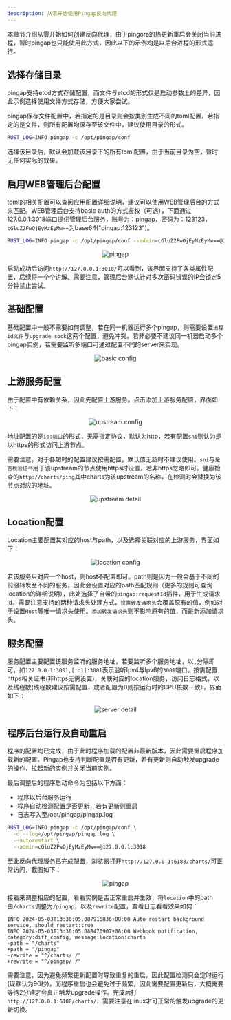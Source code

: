 ```yaml
---
description: 从零开始使用Pingap反向代理
---
```


本章节介绍从零开始如何创建反向代理，由于pingora的热更新重启会关闭当前进程，暂时pingap也只能使用此方式，因此以下的示例均是以后台进程的形式运行。

## 选择存储目录

pingap支持etcd方式存储配置，而文件与etcd的形式仅是启动参数上的差异，因此示例选择使用文件方式存储，方便大家尝试。

pingap保存文件配置中，若指定的是目录则会按类别生成不同的toml配置，若指定的是文件，则所有配置均保存至该文件中，建议使用目录的形式。

```bash
RUST_LOG=INFO pingap -c /opt/pingap/conf
```

选择该目录后，默认会加载该目录下的所有toml配置，由于当前目录为空，暂时无任何实际的效果。

## 启用WEB管理后台配置

toml的相关配置可以查阅[应用配置详细说明](./config_zh.md)，建议可以使用WEB管理后台的方式来匹配。WEB管理后台支持basic auth的方式鉴权（可选），下面通过127.0.0.1:3018端口提供管理后台服务，账号为：pingap，密码为：123123，`cGluZ2FwOjEyMzEyMw==`为base64("pingap:123123")。

```bash
RUST_LOG=INFO pingap -c /opt/pingap/conf --admin=cGluZ2FwOjEyMzEyMw==@127.0.0.1:3018
```

<p align="center">
    <img src="../asset/pingap-zh.jpg" alt="pingap">
</p>

启动成功后访问`http://127.0.0.1:3018/`可以看到，该界面支持了各类属性配置，后续将一个个讲解。需要注意，管理后台默认针对多次密码错误的IP会锁定5分钟禁止尝试。

## 基础配置

基础配置中一般不需要如何调整，若在同一机器运行多个pingap，则需要设置`进程id文件`与`upgrade sock`这两个配置，避免冲突。若非必要不建议同一机器启动多个pingap实例，若需要监听多端口可通过配置不同的server来实现。

<p align="center">
    <img src="../asset/basic-info-zh.jpg" alt="basic config">
</p>

## 上游服务配置

由于配置中有依赖关系，因此先配置上游服务。点击添加上游服务配置，界面如下：

<p align="center">
    <img src="../asset/upstream-add-zh.jpg" alt="upstream config">
</p>

地址配置的是`ip:端口`的形式，无需指定协议，默认为http，若有配置`sni`则认为是以https的形式访问上游节点。

需要注意，对于各超时的配置建议按需配置，默认值无超时不建议使用。`sni`与`是否校验证书`用于该upstream的节点使用https时设置，若非https忽略即可。健康检查的`http://charts/ping`其中charts为该upstream的名称，在检测时会替换为该节点对应的地址。

<p align="center">
    <img src="../asset/upstream-detail-zh.jpg" alt="upstream detail">
</p>

## Location配置

Location主要配置其对应的host与path，以及选择关联对应的上游服务，界面如下：

<p align="center">
    <img src="../asset/location-detail-zh.jpg" alt="location config">
</p>

若该服务只对应一个host，则host不配置即可。path则是因为一般会基于不同的前缀转发至不同的服务，因此会设置对应的path匹配规则（更多的规则可查询location的详细说明），此处选择了自带的`pingap:requestId`插件，用于生成请求id。需要注意支持的两种请求头处理方式，`设置转发请求头`会覆盖原有的值，例如对于设置`Host`等唯一请求头使用。`添加转发请求头`则不影响原有的值，而是新添加请求头。

## 服务配置

服务配置主要配置该服务监听的服务地址，若要监听多个服务地址，以`,`分隔即可，如`127.0.0.1:3001,[::1]:3001`表示监听Ipv4与Ipv6的`3001`端口。按需配置https相关证书(非https无需设置)，关联对应的location服务，访问日志格式，以及线程数(线程数建议按需配置，或者配置为0则按运行时的CPU核数一致），界面如下：

<p align="center">
    <img src="../asset/server-detail-zh.jpg" alt="server detail">
</p>

## 程序后台运行及自动重启

程序的配置均已完成，由于此时程序加载的配置非最新版本，因此需要重启程序加载新的配置。Pingap也支持判断配置是否有更新，若有更新则自动触发upgrade的操作，拉起新的实例并关闭当前实例。

最后调整后的程序启动命令为包括以下方面：

- 程序以后台服务运行
- 程序自动检测配置是否更新，若有更新则重启
- 日志写入至/opt/pingap/pingap.log

```bash
RUST_LOG=INFO pingap -c /opt/pingap/conf \
  -d --log=/opt/pingap/pingap.log \
  --autorestart \
  --admin=cGluZ2FwOjEyMzEyMw==@127.0.0.1:3018
```

至此反向代理服务已完成配置，浏览器打开`http://127.0.0.1:6188/charts/`可正常访问，截图如下：

<p align="center">
    <img src="../asset/demo-zh.jpg" alt="pingap">
</p>

接着来调整相应的配置，看看实例是否正常重启并生效，将`location`中的path由`/charts`调整为`/pingap`，以及`rewrite`配置，查看日志看看效果如何：

```
INFO 2024-05-03T13:30:05.087916836+08:00 Auto restart background service, should restart:true
INFO 2024-05-03T13:30:05.088470907+08:00 Webhook notification, category:diff_config, message:location:charts
-path = "/charts"
+path = "/pingap"
-rewrite = "^/charts/ /"
+rewrite = "^/pingap/ /"
```

需要注意，因为避免频繁更新配置时导致重复的重启，因此配置检测只会定时运行(现默认为90秒)，而程序重启也会避免过于频繁，因此需要配置更新后，大概需要等待2分钟才会真正触发upgrade操作。完成后打`http://127.0.0.1:6188/charts/`，需要注意在linux才可正常的触发upgrade的更新切换。
